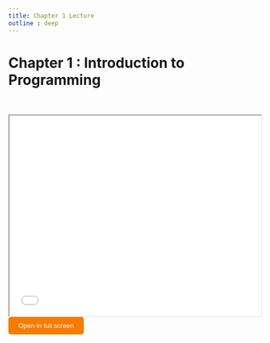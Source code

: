 ```yaml
---
title: Chapter 1 Lecture
outline : deep
---
```


# Chapter 1 : Introduction to Programming


<br>
<br>




<iframe src="./chapter-01.pdf" width="100%" height="400" allowfullscreen></iframe>

<br>

<a href="./chapter-01.pdf" target="_blank" rel="noopener">
  <button 
    style="background-color: #f57c00; color: white; padding: 10px 20px; border: none; border-radius: 5px; cursor: pointer;"
    onmouseover="this.style.backgroundColor='#e65100'"
    onmouseout="this.style.backgroundColor='#f57c00'">
    Open in full screen
  </button>
</a>
